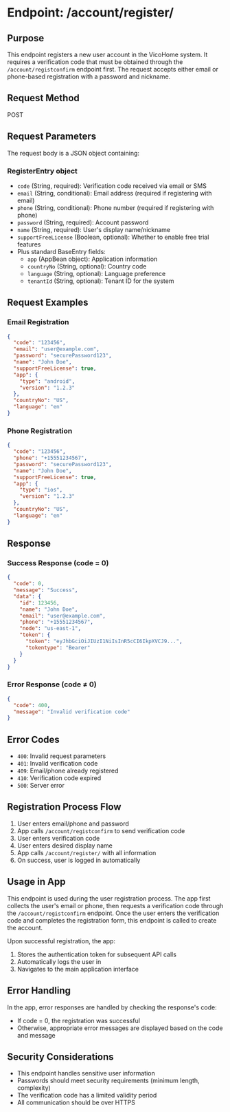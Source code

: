 # Endpoint: /account/register/

## Purpose
This endpoint registers a new user account in the VicoHome system. It requires a verification code that must be obtained through the `/account/registconfirm` endpoint first. The request accepts either email or phone-based registration with a password and nickname.

## Request Method
POST

## Request Parameters
The request body is a JSON object containing:

### RegisterEntry object
- `code` (String, required): Verification code received via email or SMS
- `email` (String, conditional): Email address (required if registering with email)
- `phone` (String, conditional): Phone number (required if registering with phone)
- `password` (String, required): Account password
- `name` (String, required): User's display name/nickname
- `supportFreeLicense` (Boolean, optional): Whether to enable free trial features
- Plus standard BaseEntry fields:
  - `app` (AppBean object): Application information
  - `countryNo` (String, optional): Country code
  - `language` (String, optional): Language preference
  - `tenantId` (String, optional): Tenant ID for the system

## Request Examples

### Email Registration
```json
{
  "code": "123456",
  "email": "user@example.com",
  "password": "securePassword123",
  "name": "John Doe",
  "supportFreeLicense": true,
  "app": {
    "type": "android",
    "version": "1.2.3"
  },
  "countryNo": "US",
  "language": "en"
}
```

### Phone Registration
```json
{
  "code": "123456",
  "phone": "+15551234567",
  "password": "securePassword123",
  "name": "John Doe",
  "supportFreeLicense": true,
  "app": {
    "type": "ios",
    "version": "1.2.3"
  },
  "countryNo": "US",
  "language": "en"
}
```

## Response

### Success Response (code = 0)
```json
{
  "code": 0,
  "message": "Success",
  "data": {
    "id": 123456,
    "name": "John Doe",
    "email": "user@example.com",
    "phone": "+15551234567",
    "node": "us-east-1",
    "token": {
      "token": "eyJhbGciOiJIUzI1NiIsInR5cCI6IkpXVCJ9...",
      "tokentype": "Bearer"
    }
  }
}
```

### Error Response (code ≠ 0)
```json
{
  "code": 400,
  "message": "Invalid verification code"
}
```

## Error Codes
- `400`: Invalid request parameters
- `401`: Invalid verification code
- `409`: Email/phone already registered
- `410`: Verification code expired
- `500`: Server error

## Registration Process Flow
1. User enters email/phone and password
2. App calls `/account/registconfirm` to send verification code
3. User enters verification code
4. User enters desired display name
5. App calls `/account/register/` with all information
6. On success, user is logged in automatically

## Usage in App
This endpoint is used during the user registration process. The app first collects the user's email or phone, then requests a verification code through the `/account/registconfirm` endpoint. Once the user enters the verification code and completes the registration form, this endpoint is called to create the account.

Upon successful registration, the app:
1. Stores the authentication token for subsequent API calls
2. Automatically logs the user in
3. Navigates to the main application interface

## Error Handling
In the app, error responses are handled by checking the response's code:
- If code = 0, the registration was successful
- Otherwise, appropriate error messages are displayed based on the code and message

## Security Considerations
- This endpoint handles sensitive user information
- Passwords should meet security requirements (minimum length, complexity)
- The verification code has a limited validity period
- All communication should be over HTTPS
